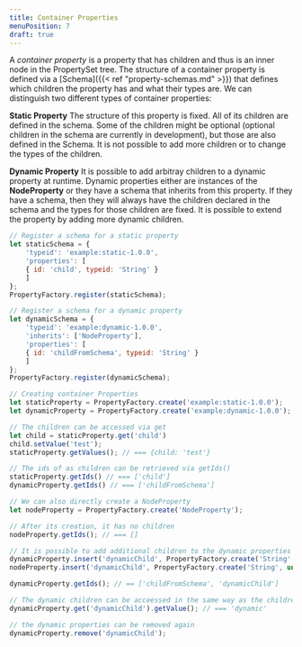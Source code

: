 ```yaml
---
title: Container Properties
menuPosition: 7
draft: true
---
```

A *container property* is a property that has children and thus is an inner node in the PropertySet tree. The structure
of a container property is defined via a [Schema]({{< ref "property-schemas.md" >}}) that defines which children the property has and what their types are. We can distinguish two different types of container properties:

**Static Property**
  The structure of this property is fixed. All of its children are defined in the schema. Some of the children might be
  optional (optional children in the schema are currently in development), but those are also defined in the Schema. It
  is not possible to add more children or to change the types of the children.

**Dynamic Property**
  It is possible to add arbitray children to a dynamic property at runtime. Dynamic properties either are instances of
  the **NodeProperty** or they have a schema that inherits from this property. If they have a schema, then they will
  always have the children declared in the schema and the types for those children are fixed. It is possible to extend
  the property by adding more dynamic children.

```javascript
// Register a schema for a static property
let staticSchema = {
    'typeid': 'example:static-1.0.0',
    'properties': [
    { id: 'child', typeid: 'String' }
    ]
};
PropertyFactory.register(staticSchema);

// Register a schema for a dynamic property
let dynamicSchema = {
    'typeid': 'example:dynamic-1.0.0',
    'inherits': ['NodeProperty'],
    'properties': [
    { id: 'childFromSchema', typeid: 'String' }
    ]
};
PropertyFactory.register(dynamicSchema);

// Creating container Properties
let staticProperty = PropertyFactory.create('example:static-1.0.0');
let dynamicProperty = PropertyFactory.create('example:dynamic-1.0.0');

// The children can be accessed via get
let child = staticProperty.get('child')
child.setValue('test');
staticProperty.getValues(); // === {child: 'test'}

// The ids of as children can be retrieved via getIds()
staticProperty.getIds() // === ['child']
dynamicProperty.getIds() // === ['childFromSchema']

// We can also directly create a NodeProperty
let nodeProperty = PropertyFactory.create('NodeProperty');

// After its creation, it has no children
nodeProperty.getIds(); // === []

// It is possible to add additional children to the dynamic properties
dynamicProperty.insert('dynamicChild', PropertyFactory.create('String', undefined, 'dynamic'));
nodeProperty.insert('dynamicChild', PropertyFactory.create('String', undefined, 'dynamic'));

dynamicProperty.getIds(); // == ['childFromSchema', 'dynamicChild']

// The dynamic children can be acceessed in the same way as the children from the schema
dynamicProperty.get('dynamicChild').getValue(); // === 'dynamic'

// the dynamic properties can be removed again
dynamicProperty.remove('dynamicChild');
```
